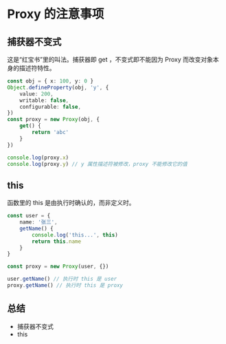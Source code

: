 # Proxy 的注意事项

## 捕获器不变式

这是“红宝书”里的叫法。捕获器即 get ，不变式即不能因为 Proxy 而改变对象本身的描述符特性。

```ts
const obj = { x: 100, y: 0 }
Object.defineProperty(obj, 'y', {
    value: 200,
    writable: false,
    configurable: false,
})
const proxy = new Proxy(obj, {
    get() {
        return 'abc'
    }
})

console.log(proxy.x)
console.log(proxy.y) // y 属性描述符被修改，proxy 不能修改它的值
```

## this

函数里的 this 是由执行时确认的，而非定义时。

```ts
const user = {
    name: '张三',
    getName() {
        console.log('this...', this)
        return this.name
    }
}

const proxy = new Proxy(user, {})

user.getName() // 执行时 this 是 user
proxy.getName() // 执行时 this 是 proxy
```

## 总结

- 捕获器不变式
- this
